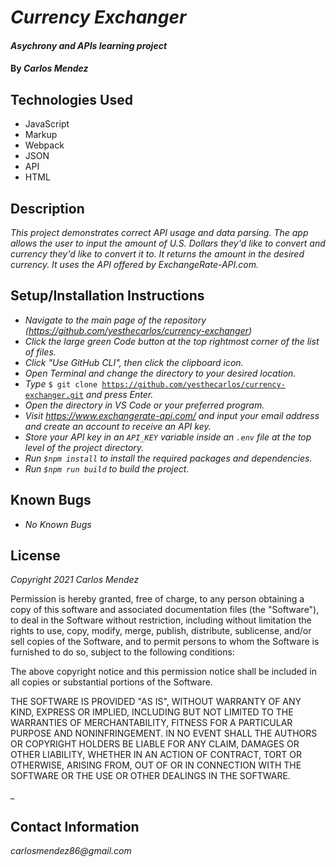 # _Currency Exchanger_

#### _Asychrony and APIs learning project_

#### By _**Carlos Mendez**_

## Technologies Used

* JavaScript
* Markup
* Webpack
* JSON
* API
* HTML

## Description

_This project demonstrates correct API usage and data parsing. The app allows the user to input the amount of U.S. Dollars they'd like to convert and currency they'd like to convert it to. It returns the amount in the desired currency. It uses the API offered by ExchangeRate-API.com._

## Setup/Installation Instructions

* _Navigate to the main page of the repository (https://github.com/yesthecarlos/currency-exchanger)_
* _Click the large green Code button at the top rightmost corner of the list of files._
* _Click "Use GitHub CLI", then click the clipboard icon._
* _Open Terminal and change the directory to your desired location._
* _Type_ <code>$ git clone https://github.com/yesthecarlos/currency-exchanger.git</code> _and press Enter._
* _Open the directory in VS Code or your preferred program._
* _Visit https://www.exchangerate-api.com/ and input your email address and create an account to receive an API key._
* _Store your API key in an <code>API_KEY</code> variable inside an <code>.env</code> file at the top level of the project directory._
* _Run <code>$npm install</code> to install the required packages and dependencies._
* _Run <code>$npm run build</code> to build the project._

## Known Bugs
* _No Known Bugs_


## License

_Copyright 2021 Carlos Mendez_

Permission is hereby granted, free of charge, to any person obtaining a copy of this software and associated documentation files (the "Software"), to deal in the Software without restriction, including without limitation the rights to use, copy, modify, merge, publish, distribute, sublicense, and/or sell copies of the Software, and to permit persons to whom the Software is furnished to do so, subject to the following conditions:

The above copyright notice and this permission notice shall be included in all copies or substantial portions of the Software.

THE SOFTWARE IS PROVIDED "AS IS", WITHOUT WARRANTY OF ANY KIND, EXPRESS OR IMPLIED, INCLUDING BUT NOT LIMITED TO THE WARRANTIES OF MERCHANTABILITY, FITNESS FOR A PARTICULAR PURPOSE AND NONINFRINGEMENT. IN NO EVENT SHALL THE AUTHORS OR COPYRIGHT HOLDERS BE LIABLE FOR ANY CLAIM, DAMAGES OR OTHER LIABILITY, WHETHER IN AN ACTION OF CONTRACT, TORT OR OTHERWISE, ARISING FROM, OUT OF OR IN CONNECTION WITH THE SOFTWARE OR THE USE OR OTHER DEALINGS IN THE SOFTWARE.

_

## Contact Information

_carlosmendez86@gmail.com_